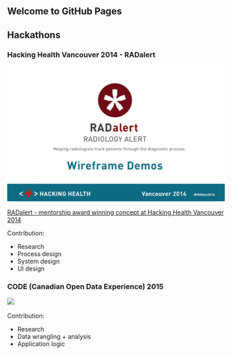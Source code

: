 ## Welcome to GitHub Pages

<!--- 
You can use the [editor on GitHub](https://github.com/submodality/folio/edit/master/index.md) to maintain and preview the content for your website in Markdown files.

Whenever you commit to this repository, GitHub Pages will run [Jekyll](https://jekyllrb.com/) to rebuild the pages in your site, from the content in your Markdown files. 


### Markdown

Markdown is a lightweight and easy-to-use syntax for styling your writing. It includes conventions for

```markdown
Syntax highlighted code block

# Header 1
## Header 2
### Header 3

- Bulleted
- List

1. Numbered
2. List

**Bold** and _Italic_ and `Code` text

[Link](url) and ![Image](src)
```

For more details see [GitHub Flavored Markdown](https://guides.github.com/features/mastering-markdown/).

### Jekyll Themes

Your Pages site will use the layout and styles from the Jekyll theme you have selected in your [repository settings](https://github.com/submodality/folio/settings). The name of this theme is saved in the Jekyll `_config.yml` configuration file.

### Support or Contact

Having trouble with Pages? Check out our [documentation](https://help.github.com/categories/github-pages-basics/) or [contact support](https://github.com/contact) and we’ll help you sort it out.

---> 

## Hackathons 

### Hacking Health Vancouver 2014 - RADalert 
[<img src = "/assets/img/RADalert.png">](//www.slideshare.net/VivienLo1/ra-dalert-presentation-fixed)

[RADalert - mentorship award winning concept at Hacking Health Vancouver 2014](//www.slideshare.net/VivienLo1/ra-dalert-presentation-fixed)
<!--- Content ---> 
Contribution: 
- Research
- Process design
- System design
- UI design 

### CODE (Canadian Open Data Experience) 2015 
[<img src="http://i.imgur.com/9r8T87v.png">](http://code2015.brianquan.com/)
<!--- Content ---> 

Contribution: 
- Research
- Data wrangling + analysis
- Application logic
